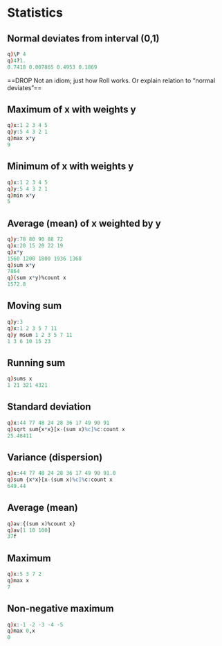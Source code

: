 # Statistics


## Normal deviates from interval (0,1)

```q
q)\P 4
q)4?1.
0.7418 0.007865 0.4953 0.1869
```

==DROP Not an idiom; just how Roll works. Or explain relation to “normal deviates”==


## Maximum of x with weights y

```q
q)x:1 2 3 4 5
q)y:5 4 3 2 1
q)max x*y
9
```


## Minimum of x with weights y

```q
q)x:1 2 3 4 5
q)y:5 4 3 2 1
q)min x*y
5
```


## Average (mean) of x weighted by y

```q
q)y:78 80 90 88 72
q)x:20 15 20 22 19
q)x*y
1560 1200 1800 1936 1368
q)sum x*y
7864
q)(sum x*y)%count x
1572.8
```


## Moving sum

```q
q)y:3
q)x:1 2 3 5 7 11
q)y msum 1 2 3 5 7 11
1 3 6 10 15 23
```


## Running sum

```q
q)sums x
1 21 321 4321
```


## Standard deviation

```q
q)x:44 77 48 24 28 36 17 49 90 91
q)sqrt sum{x*x}[x-(sum x)%c]%c:count x
25.48411
```


## Variance (dispersion)

```q
q)x:44 77 48 24 28 36 17 49 90 91.0
q)sum {x*x}[x-(sum x)%c]%c:count x
649.44
```


## Average (mean)

```q
q)av:{(sum x)%count x}
q)av[1 10 100]
37f
```


## Maximum

```q
q)x:5 3 7 2
q)max x
7
```


## Non-negative maximum

```q
q)x:-1 -2 -3 -4 -5
q)max 0,x
0
```


